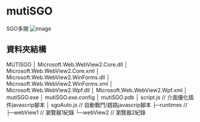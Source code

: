 # mutiSGO
SGO多開
![image](https://user-images.githubusercontent.com/6252028/219254246-cdeae63d-94b7-4592-b13d-142c2000209a.png)

## 資料夾結構
MUTISGO
│  Microsoft.Web.WebView2.Core.dll
│  Microsoft.Web.WebView2.Core.xml
│  Microsoft.Web.WebView2.WinForms.dll
│  Microsoft.Web.WebView2.WinForms.xml
│  Microsoft.Web.WebView2.Wpf.dll
│  Microsoft.Web.WebView2.Wpf.xml
│  mutiSGO.exe
│  mutiSGO.exe.config
│  mutiSGO.pdb
│  script.js // 介面優化插件javascrip腳本
│  sgoAuto.js // 自動戰鬥/趕路javascrip腳本
├─runtimes //
├─webView1 // 瀏覽器1紀錄
└─webView2 // 瀏覽器2紀錄
